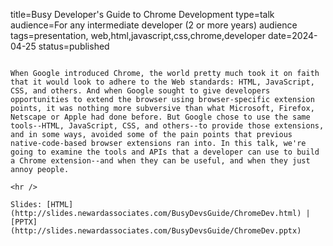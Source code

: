 title=Busy Developer's Guide to Chrome Development
type=talk
audience=For any intermediate developer (2 or more years) audience
tags=presentation, web,html,javascript,css,chrome,developer
date=2024-04-25
status=published
~~~~~~

When Google introduced Chrome, the world pretty much took it on faith that it would look to adhere to the Web standards: HTML, JavaScript, CSS, and others. And when Google sought to give developers opportunities to extend the browser using browser-specific extension points, it was nothing more subversive than what Microsoft, Firefox, Netscape or Apple had done before. But Google chose to use the same tools--HTML, JavaScript, CSS, and others--to provide those extensions, and in some ways, avoided some of the pain points that previous native-code-based browser extensions ran into. In this talk, we're going to examine the tools and APIs that a developer can use to build a Chrome extension--and when they can be useful, and when they just annoy people.
    
<hr />

Slides: [HTML](http://slides.newardassociates.com/BusyDevsGuide/ChromeDev.html) | [PPTX](http://slides.newardassociates.com/BusyDevsGuide/ChromeDev.pptx)
